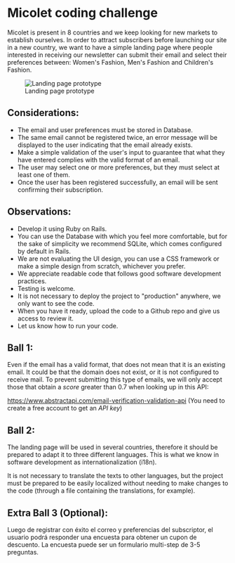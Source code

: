 # Micolet coding challenge

Micolet is present in 8 countries and we keep looking for new markets to establish ourselves. In order to attract subscribers before launching our site in a new country, we want to have a simple landing page where people interested in receiving our newsletter can submit their email and select their preferences between: Women's Fashion, Men's Fashion and Children's Fashion.

<figure>
  <img src="https://user-images.githubusercontent.com/682507/116381788-825f5f00-a815-11eb-9d4f-7851e043e8bf.png" alt="Landing page prototype">
  <figcaption>Landing page prototype</figcaption>
</figure>


## Considerations:

- The email and user preferences must be stored in Database.
- The same email cannot be registered twice, an error message will be displayed to the user indicating that the email already exists.
- Make a simple validation of the user's input to guarantee that what they have entered complies with the valid format of an email.
- The user may select one or more preferences, but they must select at least one of them.
- Once the user has been registered successfully, an email will be sent confirming their subscription.

## Observations:

- Develop it using Ruby on Rails.
- You can use the Database with which you feel more comfortable, but for the sake of simplicity we recommend SQLite, which comes configured by default in Rails.
- We are not evaluating the UI design, you can use a CSS framework or make a simple design from scratch, whichever you prefer.
- We appreciate readable code that follows good software development practices.
- Testing is welcome.
- It is not necessary to deploy the project to "production" anywhere, we only want to see the code.
- When you have it ready, upload the code to a Github repo and give us access to review it.
- Let us know how to run your code.

## Ball 1:

Even if the email has a valid format, that does not mean that it is an existing email. It could be that the domain does not exist, or it is not configured to receive mail. To prevent submitting this type of emails, we will only accept those that obtain a *score* greater than 0.7 when looking up in this API:

https://www.abstractapi.com/email-verification-validation-api (You need to create a free account to get an *API key*)

## Ball 2:

The landing page will be used in several countries, therefore it should be prepared to adapt it to three different languages. This is what we know in software development as internationalization (i18n).

It is not necessary to translate the texts to other languages, but the project must be prepared to be easily localized without needing to make changes to the code (through a file containing the translations, for example).


## Extra Ball 3 (Optional):
Luego de registrar con éxito el correo y preferencias del subscriptor, el usuario podrá responder una encuesta para obtener un cupon de descuento. La encuesta puede ser un formulario multi-step de 3-5 preguntas.

